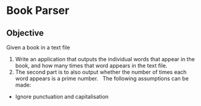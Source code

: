 # Book Parser

## Objective
Given a book in a text file
1. Write an application that outputs the individual words that appear in the book, and how many times that word appears in the text file.
2. The second part is to also output whether the number of times each word appears is a prime number.
 
The following assumptions can be made:
* Ignore punctuation and capitalisation

